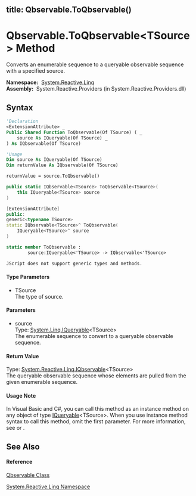 title: Qbservable.ToQbservable<TSource>()
---
# Qbservable.ToQbservable\<TSource\> Method

Converts an enumerable sequence to a queryable observable sequence with a specified source.

**Namespace:**  [System.Reactive.Linq](System.Reactive.Linq/System.Reactive.Linq)  
**Assembly:**  System.Reactive.Providers (in System.Reactive.Providers.dll)

## Syntax

```vb
'Declaration
<ExtensionAttribute> _
Public Shared Function ToQbservable(Of TSource) ( _
    source As IQueryable(Of TSource) _
) As IQbservable(Of TSource)
```

```vb
'Usage
Dim source As IQueryable(Of TSource)
Dim returnValue As IQbservable(Of TSource)

returnValue = source.ToQbservable()
```

```csharp
public static IQbservable<TSource> ToQbservable<TSource>(
    this IQueryable<TSource> source
)
```

```c++
[ExtensionAttribute]
public:
generic<typename TSource>
static IQbservable<TSource>^ ToQbservable(
    IQueryable<TSource>^ source
)
```

```fsharp
static member ToQbservable : 
        source:IQueryable<'TSource> -> IQbservable<'TSource> 
```

```javascript
JScript does not support generic types and methods.
```

#### Type Parameters

- TSource  
  The type of source.

#### Parameters

- source  
  Type: [System.Linq.IQueryable](https://msdn.microsoft.com/en-us/library/Bb351562)\<TSource\>  
  The enumerable sequence to convert to a queryable observable sequence.

#### Return Value

Type: [System.Reactive.Linq.IQbservable](IQbservable/IQbservable(TSource))\<TSource\>  
The queryable observable sequence whose elements are pulled from the given enumerable sequence.

#### Usage Note

In Visual Basic and C\#, you can call this method as an instance method on any object of type [IQueryable](https://msdn.microsoft.com/en-us/library/Bb351562)\<TSource\>. When you use instance method syntax to call this method, omit the first parameter. For more information, see [](https://msdn.microsoft.com/en-us/library/Bb384936) or [](https://msdn.microsoft.com/en-us/library/Bb383977).

## See Also

#### Reference

[Qbservable Class](Qbservable/Qbservable)

[System.Reactive.Linq Namespace](System.Reactive.Linq/System.Reactive.Linq)

